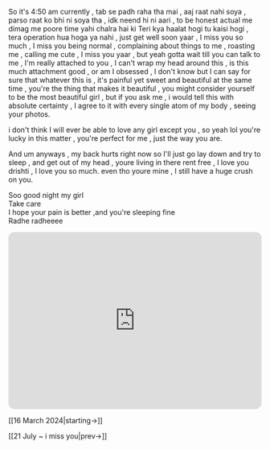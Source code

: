 So it's 4:50 am currently , tab se padh raha tha mai , aaj raat nahi soya , parso raat ko bhi ni soya tha , idk neend hi ni aari , to be honest actual me dimag me poore time yahi chalra hai ki Teri kya haalat hogi tu kaisi hogi , tera operation hua hoga ya nahi , just get well soon yaar , I miss you so much , I miss you being normal , complaining about things to me , roasting me , calling me cute , I miss you yaar , but yeah gotta wait till you can talk to me , I'm really attached to you , I can't wrap my head around this , is this much attachment good , or am I obsessed , I don't know but I can say for sure that whatever this is , it's painful yet sweet and beautiful at the same time , you're the thing that makes it beautiful , you might consider yourself to be the most beautiful girl , but if you ask me , i would tell this with absolute certainty , I agree to it with every single atom of my body , seeing your photos.  
  
i don't think I will ever be able to love any girl except you , so yeah lol you're lucky in this matter , you're perfect for me , just the way you are.  
  
And um anyways , my back hurts right now so I'll just go lay down and try to sleep , and get out of my head , youre living in there rent free , I love you drishti , I love you so much. even tho youre mine , I still have a huge crush on you.  

Soo good night my girl  
Take care  
I hope your pain is better ,and you're sleeping fine  
Radhe radheeee

<iframe style="border-radius:12px" src="https://open.spotify.com/embed/track/2lp1Tsn8H6mq0bzXgOeLHY?utm_source=generator" width="100%" height="352" frameBorder="0" allowfullscreen="" allow="autoplay; clipboard-write; encrypted-media; fullscreen; picture-in-picture" loading="lazy"></iframe>

[[16 March 2024|starting->]]

[[21 July ~ i miss you|prev->]]